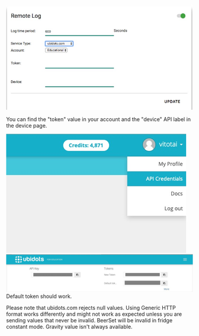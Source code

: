 ![ubidots.com](image/remote.log.ubidots.jpg?raw=true)

You can find the "token" value in your account and the "device" API label in the device page.

![Access Token](image/ubidots-api-credentials.jpg)
![Token](image/ubidots-api-token.jpg?raw=true)
Default token should work.

Please note that ubidots.com rejects null values. Using Generic HTTP format works differently and might not work as expected unless you are sending values that never be invalid. BeerSet will be invalid in fridge constant mode. Gravity value isn't always available.
